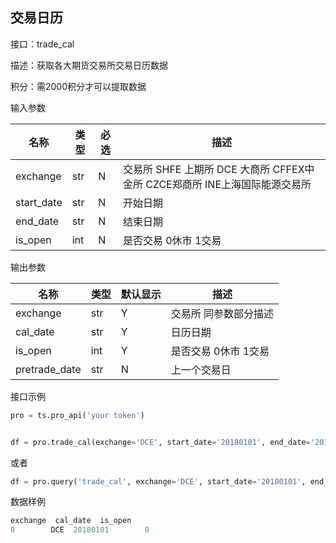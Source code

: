 ## 交易日历

接口：trade_cal

描述：获取各大期货交易所交易日历数据

积分：需2000积分才可以提取数据

输入参数

| 名称 | 类型 | 必选 | 描述 |
| --- | --- | --- | --- |
| exchange | str | N | 交易所 SHFE 上期所 DCE 大商所 CFFEX中金所  CZCE郑商所 INE上海国际能源交易所 |
| start_date | str | N | 开始日期 |
| end_date | str | N | 结束日期 |
| is_open | int | N | 是否交易 0休市 1交易 |

输出参数

| 名称 | 类型 | 默认显示 | 描述 |
| --- | --- | --- | --- |
| exchange | str | Y | 交易所 同参数部分描述 |
| cal_date | str | Y | 日历日期 |
| is_open | int | Y | 是否交易 0休市 1交易 |
| pretrade_date | str | N | 上一个交易日 |

接口示例

```python
pro = ts.pro_api('your token')


df = pro.trade_cal(exchange='DCE', start_date='20180101', end_date='20181231')
```

或者

```python
df = pro.query('trade_cal', exchange='DCE', start_date='20180101', end_date='20181231')
```

数据样例

```python
exchange  cal_date  is_open
0        DCE  20180101        0
```